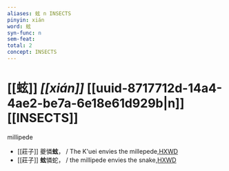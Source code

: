 ```yaml
---
aliases: 蚿 n INSECTS
pinyin: xián
word: 蚿
syn-func: n
sem-feat: 
total: 2
concept: INSECTS 
---
```

# [[蚿]] *[[xián]]*  [[uuid-8717712d-14a4-4ae2-be7a-6e18e61d929b|n]] [[INSECTS]]
millipede
 - [[莊子]] 夔憐**蚿**， / The K'uei envies the millepede,[HXWD](https://hxwd.org/textview.html?location=KR5c0126_tls_017-9a.2)
 - [[莊子]] **蚿**憐蛇，
                     / the millipede envies the snake,[HXWD](https://hxwd.org/textview.html?location=KR5c0126_tls_017-9a.3)